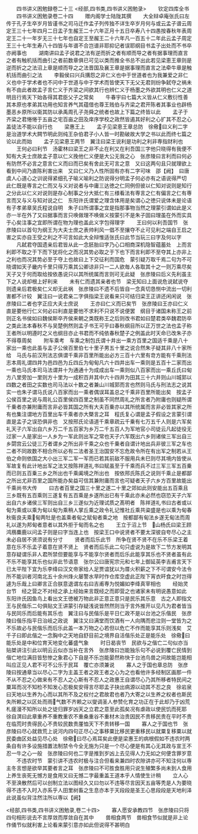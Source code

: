 <!-- { "loadSidebar": true } -->
　　四书讲义困勉録卷二十三
<经部,四书类,四书讲义困勉录>
　　钦定四库全书
　　四书讲义困勉录卷二十四
　　赠内阁学士陆陇其撰
　　大全辩卓庵张氏曰左传于孔子生卒岁月皆谨书之司马迁作孟子列传独不详生卒岁月何与或云孟子谱云周定王三十七年四月二日孟子生赧王二十六年正月十五日卒寿八十四愚按春秋年表周定王二十一年岁无三十七年也自定王至赧王二十六年凡一百五十二年此云孟子周定王三十七年生寿八十四皆与年谱不合岂谱非耶抑记者误耶纲目书孟子出处而不书卒亦阙事也
　　湖南讲曰孟子说君之法有逆而折之者有顺而导之者有据事理而直言之者有触机括而曲引之者前数章俱已可见以类而推全书总不出此若见梁恵王章则是逆而折之之法沼上章是顺而导之之法晋国及襄王章是据事理而直言之法牵牛章是触机括而曲引之法
　　李毅侯曰兴兵搆怨之非仁义也中于世道者也为我兼爱之非仁义也中于学术者也不问中于世道与中于学术而皆使天下无父无君则纷争弑夺之祸未有不由此者故孟子言仁义于齐梁之间欲其行也辨仁义于杨墨之外欲其明也仁义之道明且行焉天下始各得其君臣父子之常矣
　　牛春宇曰七篇大义皆从仁义敷衍性善其本原也孝弟其功用也知言养气其蕴借也尊王贱伯与齐梁之君开陈者其事业也辟杨墨恶乡原所以衞其防以承禹周孔子尧舜之统者也故上下篇之终皆以此
　　孟子于齐梁之君惓惓于五亩之宅百亩之田及庠序学校之政然皆遏其好利之心扩其不忍之心盖徒法不能以自行也
　　梁惠王上
　　孟子见梁恵王章总防　徐儆曰义利二字是治道学术大闗节明此则纯王杂伯君子小人皆一时勘破故大学之书以此而终七篇之论以此而始
　　孟子见梁恵王两节　翼注曰梁王说利是功利之利非専指财利也
　　王何必曰利节　汤霍林曰梁王之非不止在利又在利吾国三字他只晓得有我便不知有大夫士庶故孟子意以仁义挽他仁义便是大公无我之心　张彦陵曰言利而曰何必有防然不必言之意言仁义而曰而已矣有舍此无可言之意　又曰这两句且只就理欲上看到中间乃直陈利害出来　又曰仁义乃人性所固有亦有二字可味　邵【阙】　曰唐虞人心道心之训说得紧细孔子喻义喻利之防说得分明孟子何必亦有之语说得严切　此仁既是専言之仁而又与义对说者与中庸三达徳之仁同例但彼以仁知对说则是知行之分此以仁义对说则是存心制事之分大抵仁有三様看法有専言之仁有偏言之仁有専言而又与义与知对说之仁　东阳许氏谓爱之理含体用是矣谓心之徳只说体未是论语有子孝弟章吴氏程说自明　朱子曰所谓事之宜是指那事物当然之理蒙引谓如此是义亦一半在外了又曰据事而言只唤做理不唤做义按蒙引不是朱子固曰理虽在外而实具于心矣注事之宜即所谓在物为理也盖此义字包得理字
　　王曰何以利吾国节　张彦陵曰以首句为纲王为大夫士庶之表帅利风一倡不至攘夺不止可见利之端自王启之害之实亦自王受之利之不可言如此大全辩惟适张氏曰此节当玩三曰字及何以字
　　凡弑君夺国遗亲后君皆从此一念胚胎曰字乃心口相商深机隐智蕴蓄处　上而言利即不取之于下而下犹将化之而况其势必取之于下也下而言利即不至夺其上亦非上之利也而况其势必至于夺上也故曰上下交征利而国危　蒙引疑万取千焉二句为不可晓谓如天子畿内千里只得万乘其公卿谅非只一二人欲毎人各取其十之一则万乘尽矣天子又于何而取给按依愚说只以其所统属而言则可无此疑　张彦陵曰后义先利虽主下之人说却根上好利来
　　未有仁而遗其亲者也节　梁无知曰上面说危说弑说夺则遗亲后君极矣仁义却无此祸　张彦陵曰不遗不后皆自一念真切恳恻中流出一切利害都不计较　翼注曰一说君亲二字俱指梁王说看来只可结归梁王正讲还闲闲说　张彦陵曰二者也字正应大夫士庶说
　　王亦曰仁义而已矣节　张彦陵曰王亦曰仁义直是要他行仁义何必曰利直是要他不求利不只说不说便罢　纲目于诸国未称王之前则正名书侯如曰魏侯斯卒齐侯来朝之类既称王之后则改书君如曰楚君类卒魏君防卒之类此法本春秋不与吴楚例然则孟子书王可乎曰春秋纲目所以正万世之法也孟子称王者所以明遵时之义也纲目亦止书君而不纯依春秋楚子之例盖此时天命已改朱子亦不得尊周矣
　　附车乘考　车乘之制包氏谓十井出一乘方百里之国适千乘是八十家出一乘也此虽与孟子公侯百里伯七十里子男五十里之说合然朱子疑其非八十家所给　马氏与前汉刑法志俱谓千乘非百里所能出必方三百十六里有竒方能有千乘刑法志本周礼谓四井为邑四邑为丘四丘为甸甸凡六十四井出车一乘则是五百十二家而出一乘也马氏本司马法谓井十为通通十为成成出车一乘则似八百家而出一乘丘氏曰甸方八里旁加一里则方十里为一成积百井其中六十四井为田其三十六井则山川城郭以四数之者田之实数也司马法以十数之者兼山川城郭而言也然则马氏与刑法志之说其实一也朱子谓马氏说八百家而出一乘者偶误耳盖总之千乘非百里所能出矣　按孟子公侯百里之说与周礼公百里侯四百里之制虽不同然周礼之所言者乃附庸也则疑所谓千乗者亦兼附庸而言非必皆其国之所有大夫百乗亦以其所统属而言非必皆其家之所有也集注谓地方百里出车千乘者亦大槩言之耳　程氏复心谓是孟子假设之言蒙引谓直是孟子之误恐俱非也　又按邢氏论语道千乘章疏云千乗有七万五千人则是六军矣礼天子六军出自六乡万二千五百家为乡万二千五百人为军地官小司徒云凡起徒役无过家一人是家出一人乡为一军此则出军之常也天子六军既出六乡则诸侯三军出自三乡閟宫云公徒三万者谓乡之所出非千乘之众也千乗者自谓计地出兵非彼三军之车也二者不同故数不相合所以必有二法者圣王治国安不忘危故令所在有出军之制若从王伯之命则依国之大小出三军二军一军而已若其前敌不服用兵未巳则尽其境内皆使从军故复有此计地出军之法又按陈祥道礼书曰赋虽至于千乘而兵不过三军三军五百乗而已则五百乗三乡之所出也千乘阖境之所出也　按依邢氏陈氏之说则千乘止是都鄙之所出尤非百里之国所能办矣益可信其兼附庸而言也可疑者天子六乡方百里故能出千乘尚书大传
　　曰古者百里之国三十里之遂二十里之郊如此则安能出五百乘且三乡既有五百乘则三遂复有五百乘是乡遂所出已有千乘此亦未必然也窃恐天子六军出自六乡诸侯三军则出自三乡三遂似为近理试质之髙明者　陈祥道礼书曰古者或以甸为乘或以乘为甸以甸为乘稍人掌丘乘之政令礼记惟社丘乘共粢盛是也以乘为甸春秋衞良夫乘甸两牡是也盖乘者甸之赋甸者乘之地　按都鄙有甸法乡遂无甸法而周礼以遂为邦甸者意者以其外拒于甸而名之也
　　王立于沼上节　山杨氏曰梁王顾鸿鴈麋鹿以问孟子则是曰字当连上也　按梁王口中说贤者不要太深彼自夸尽心之主未必自居不贤须说有分寸
　　贤者而后乐此节　所争在贤不贤不在乐不乐梁王着意在乐不乐孟子着意在贤不贤上　贤者而后乐此二句只虚说为是故下二节方发明其意存疑谓乐非人君所禁但要能享与不能享尔贤者而后乐此能享其乐也不贤者虽有此不乐不能享其乐也似非此节语意　张尔公曰唐宪宗元和七年上御延英李吉甫言天下已太平陛下宜为乐李绛曰汉文帝家给人足贾谊犹以为厝火积薪之下不可谓安今法令所不能训者河南北五十余州烽火屡警水旱时作仓库空虚此正陛下宵衣旰食之时岂得遽为乐哉上曰卿言正合朕意退谓左右曰吉甫専为悦媚如李绛真宰相也
　　经始灵台节　经之营之不对经之承上经始来言既经之而即营之也诸家未有明说愚意如此　东阳许氏因鱼鸟上看出文王徳被万物此非正意正意只是民乐其乐意　古之人即指文王与民偕乐二句俱贴文王讲蒙引存疑浅说皆然然则当于言外推开以见凡为君者皆当与民同乐而后能有其乐也　翼注曰与民偕乐是平日仁政不是以台池之乐偕民　张彦陵曰偕乐指平日治岐之政说　翼注又曰满堂而饮酒有一人向隅而悲泣则一堂皆为之不乐故必与民偕乐而后乐此盖一本万物之心若但以危亡不作而能享其乐则浅矣　艾千子曰即此偕之一念胸中之天地自舒目前之境界自活偕乐处正是能乐处　徐儆曰能乐处是中和位育天地变化蕃盛气象
　　时日曷丧节　民欲与之偕亡二句似亦当贴桀讲注引此以明云云似亦当补在言外　张彦陵曰岂能独乐句不必说到覆亡民情到偕亡地位满目皆愁惨之象君心下自是不乐岂能晏然称快于台池鸟兽之间故能岂能相叫应正见人君不可不公乐于民耳　覆亡亦须兼说
　　寡人之于国也章总防　张彦陵曰按通章当以尽心二字为主盖王者之政王者之心为之也看他许多经制区画那一件不从不忍之心做来有不忍人之心斯有不忍人之政惠王自谓尽心乃其所移者特民间之粟耳而况不知检不知发心忍极矣安得言尽耶孟子抉出病源以动其不忍之良　徐岩泉曰天地以生养为心而以其所不及之权付之君故君也者乃大寄之以生养之权者也斯民失所赖之以区处而雨气数不齐赖之以燮调圣人参赞化育之功正在于此却乃于凶荒札瘥漫不知所以处之徒归罪岁凶天之立君之意至此孤矣况有虐政以使民饥而死耶　徐自溟曰此章重养不重教重农不重桑重谷不重材木治贵因民不贵移民贵在平时不贵在临荒时贵得民心不贵较民数贵厪恤天下不贵转移一国
　　寡人之于国也节　张彦陵曰尽心就救荒上说河内四句正尽心之事移粟比移民更重移民以就粟复移粟以就民委曲区处益见尽心处　徐儆曰尽心焉耳矣此便是梁惠王的病根假如不违农时两条自有许多设施措置法制禁令今全无施为只是一个尽心便是有其心无其政与宣王不忍一牛之心一般　张彦陵曰何也二字是推到岁凶上去见得人力无如之何便含罪岁意
　　不违农时节　蒙引讲不违农时极与注合但看来兼四时农隙讲亦可不知注何以専主冬言想是欲举其要者言之耳　张彦陵曰不可胜食胜用只说生殖繁多尚未到人食用上养生丧死无憾方是食用又曰无憾二字最重盖王道本乎人情使生计稍
　　立人心不至涣散然后可以创制立法以图经久又曰勿以不违等尽言因天五亩等秃是人为要晓得不违不入时入亦系乎人田里树畜之生息亦本于天段段是圣王心思段段是天地利泽　此说虽似背注然注所以専以【阙】

<经部,四书类,四书讲义困勉录,卷二十四>
　　寡人愿安承教四节　张彦陵曰只将四句相形说去不言厚敛而厚敛自在其中
　　兽相食两节　兽相食节似就是非上论作俑节似就利害上论看来蒙引意亦如此但说得不甚明白
